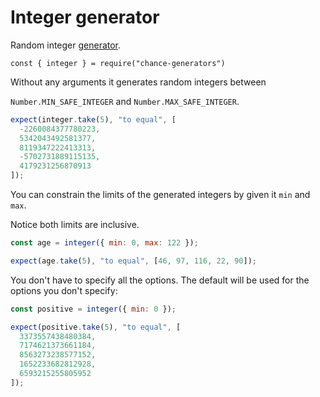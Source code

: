 # Integer generator

Random integer [generator](../generator/).

```js#evaluate:false
const { integer } = require("chance-generators")
```

Without any arguments it generates random integers between

`Number.MIN_SAFE_INTEGER` and `Number.MAX_SAFE_INTEGER`.

```js
expect(integer.take(5), "to equal", [
  -2260084377780223,
  5342043492581377,
  8119347222413313,
  -5702731889115135,
  4179231256870913
]);
```

You can constrain the limits of the generated integers by given it `min` and
`max`.

Notice both limits are inclusive.

```js
const age = integer({ min: 0, max: 122 });

expect(age.take(5), "to equal", [46, 97, 116, 22, 90]);
```

You don't have to specify all the options. The default will be used for the
options you don't specify:

```js
const positive = integer({ min: 0 });

expect(positive.take(5), "to equal", [
  3373557438480384,
  7174621373661184,
  8563273238577152,
  1652233682812928,
  6593215255805952
]);
```
